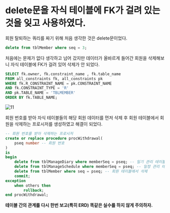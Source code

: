 # delete문을 자식 테이블에 FK가 걸려 있는 것을 잊고 사용하였다.

회원 탈퇴하는 쿼리를 짜기 위해 처음 생각한 것은 delete문이었다.   
```sql
delete from tblMember where seq = 3;
```    

처음에는 문제가 없다 생각하고 넘어 갔지만 데이터가 올바르게 들어간 회원을 삭제해보니 자식 테이블에 FK가 걸려 있어 삭제가 안 되었다.   
```sql
SELECT fk.owner, fk.constraint_name , fk.table_name
FROM all_constraints fk, all_constraints pk
WHERE fk.R_CONSTRAINT_NAME = pk.CONSTRAINT_NAME
AND fk.CONSTRAINT_TYPE = 'R'
AND pk.TABLE_NAME = 'TBLMEMBER'
ORDER BY fk.TABLE_NAME;
```
![11](https://user-images.githubusercontent.com/77385338/110210652-f1839b80-7ed5-11eb-944e-1984efed4c67.png)   
 
회원 번호를 받아 자식 테이블들의 해당 회원 데이터를 먼저 삭제 후 회원 테이블에서 회원을 삭제하는 프로시저를 생성하였고 해결이 되었다.   
```sql
-- 회원 번호를 받아 삭제하는 프로시저
create or replace procedure procWithdrawal(
    pseq number -- 회원 번호
)
is
begin
    delete from tblManageDiary where memberSeq = pseq; -- 일기 관리 테이블에서 삭제
    delete from tblManageSchedule where memberSeq = pseq; -- 일정 관리 테이블에서 삭제
    delete from tblMember where seq = pseq; -- 회원 테이블에서 삭제
    commit;
exception
    when others then
        rollback;
end procWithdrawal;
```   

**테이블 간의 관계를 다시 한번 보고(특히 ERD) 똑같은 실수를 하지 않게 주의하자.**
